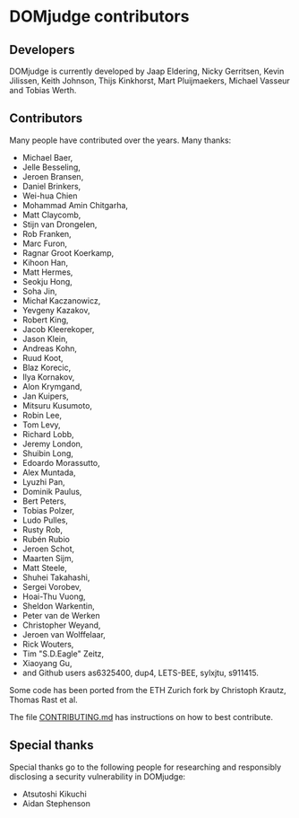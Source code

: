 # DOMjudge contributors

## Developers

DOMjudge is currently developed by Jaap
Eldering, Nicky Gerritsen, Kevin Jilissen, Keith Johnson, Thijs Kinkhorst,
Mart Pluijmaekers, Michael Vasseur and Tobias Werth.

## Contributors

Many people have contributed over the years. Many thanks:
* Michael Baer,
* Jelle Besseling,
* Jeroen Bransen,
* Daniel Brinkers,
* Wei-hua Chien
* Mohammad Amin Chitgarha,
* Matt Claycomb,
* Stijn van Drongelen,
* Rob Franken,
* Marc Furon,
* Ragnar Groot Koerkamp,
* Kihoon Han,
* Matt Hermes,
* Seokju Hong,
* Soha Jin,
* Michał Kaczanowicz,
* Yevgeny Kazakov,
* Robert King,
* Jacob Kleerekoper,
* Jason Klein,
* Andreas Kohn,
* Ruud Koot,
* Blaz Korecic,
* Ilya Kornakov,
* Alon Krymgand,
* Jan Kuipers,
* Mitsuru Kusumoto,
* Robin Lee,
* Tom Levy,
* Richard Lobb,
* Jeremy London,
* Shuibin Long,
* Edoardo Morassutto,
* Alex Muntada,
* Lyuzhi Pan,
* Dominik Paulus,
* Bert Peters,
* Tobias Polzer,
* Ludo Pulles,
* Rusty Rob,
* Rubén Rubio
* Jeroen Schot,
* Maarten Sijm,
* Matt Steele,
* Shuhei Takahashi,
* Sergei Vorobev,
* Hoai-Thu Vuong,
* Sheldon Warkentin,
* Peter van de Werken
* Christopher Weyand,
* Jeroen van Wolffelaar,
* Rick Wouters,
* Tim "S.D.Eagle" Zeitz,
* Xiaoyang Gu,
* and Github users as6325400, dup4, LETS-BEE, sylxjtu, s911415.

Some code has been ported from the ETH Zurich fork by Christoph
Krautz, Thomas Rast et al.

The file [CONTRIBUTING.md](CONTRIBUTING.md) has instructions on
how to best contribute.

## Special thanks

Special thanks go to the following people for researching and
responsibly disclosing a security vulnerability in DOMjudge:
* Atsutoshi Kikuchi
* Aidan Stephenson

